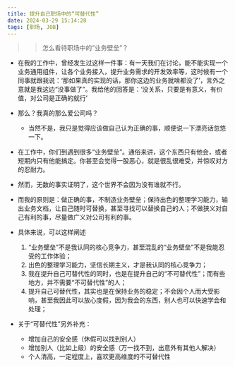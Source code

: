 ```yaml
---
title: 提升自己职场中的“可替代性”
date: 2024-03-29 15:14:28
tags: [职场, JOB]
---
```



>> 怎么看待职场中的“业务壁垒”？

+ 在我的工作中，曾经发生过这样一件事：有一天我们在讨论，能不能实现一个业务通用组件，让各个业务接入，提升业务需求的开发效率等，这时候有一个同事就跟我说：‘那如果真的实现的话，那你这边的业务就啥都没了’，言外之意就是我这边“没事做了”。我给他的回答是：‘没关系，只要是有意义，有价值，对公司是正确的就行’

+ 那么？我真的那么爱公司吗？
    - 当然不是，我只是觉得应该做自己认为正确的事，顺便说一下漂亮话忽悠一下。

+ 在工作中，你们到遇到很多“业务壁垒”。通俗来讲，这个东西只有他会，或者短期内只有他能搞定。你甚至会觉得一股恶心，就是很乱很难受，并惊叹对方的忍耐力。
+ 然而，无数的事实证明了，这个世界不会因为没有谁就不行。

+ 而我的原则是：做正确的事，不制造业务壁垒；保持出色的整理学习能力，输出业务文档，让自己随时可替换，甚至寻找可以替换自己的人；不做狭义对自己有利的事，尽量做广义对公司有利的事。


+ 具体来说，可以这样阐述
    1. “业务壁垒”不是我认同的核心竞争力，甚至混乱的“业务壁垒”不是我能忍受的工作体验；
    2. 出色的整理学习能力，坚信长期主义，才是我认同的核心竞争力；
    3. 我在提升自己可替代性的同时，也是在提升自己的“不可替代性”；而有些地方，并不需要“不可替代性”的人；
    4. 提升自己可替代性，其实也是在保持业务的稳定；不会因个人而大受影响，甚至我因此可以放心度假，因为我会的东西，别人也可以快速学会和处理；

+ 关于“可替代性”另外补充：
    - 增加自己的安全感（休假可以找到别人）
    - 增加别人（比如上级）的安全感（万一找不到，出意外有其他人解决）
    - 个人清高，一定程度上，喜欢更高维度的不可替代性

    

